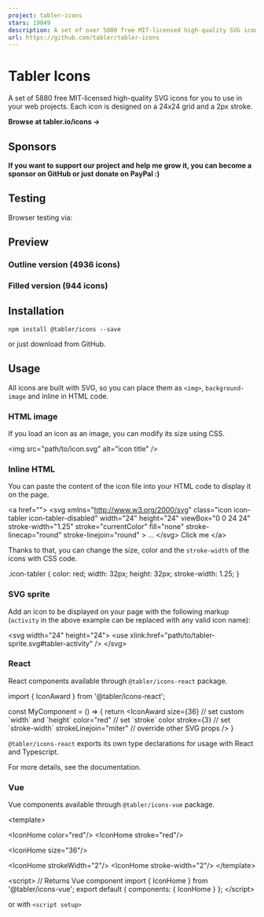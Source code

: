 ```yaml
---
project: tabler-icons
stars: 19049
description: A set of over 5800 free MIT-licensed high-quality SVG icons for you to use in your web projects.
url: https://github.com/tabler/tabler-icons
---
```


Tabler Icons
============

A set of 5880 free MIT-licensed high-quality SVG icons for you to use in your web projects. Each icon is designed on a 24x24 grid and a 2px stroke.

**Browse at tabler.io/icons →**

Sponsors
--------

**If you want to support our project and help me grow it, you can become a sponsor on GitHub or just donate on PayPal :)**

Testing
-------

Browser testing via:

Preview
-------

### Outline version (4936 icons)

### Filled version (944 icons)

Installation
------------

```
npm install @tabler/icons --save
```

or just download from GitHub.

Usage
-----

All icons are built with SVG, so you can place them as `<img>`, `background-image` and inline in HTML code.

### HTML image

If you load an icon as an image, you can modify its size using CSS.

<img src\="path/to/icon.svg" alt\="icon title" />

### Inline HTML

You can paste the content of the icon file into your HTML code to display it on the page.

<a href\=""\>
  <svg
    xmlns\="http://www.w3.org/2000/svg"
    class\="icon icon-tabler icon-tabler-disabled"
    width\="24"
    height\="24"
    viewBox\="0 0 24 24"
    stroke-width\="1.25"
    stroke\="currentColor"
    fill\="none"
    stroke-linecap\="round"
    stroke-linejoin\="round"
  \>
    ...
  </svg\>
  Click me
</a\>

Thanks to that, you can change the size, color and the `stroke-width` of the icons with CSS code.

.icon-tabler {
  color: red;
  width: 32px;
  height: 32px;
  stroke-width: 1.25;
}

### SVG sprite

Add an icon to be displayed on your page with the following markup (`activity` in the above example can be replaced with any valid icon name):

<svg width\="24" height\="24"\>
  <use xlink:href\="path/to/tabler-sprite.svg#tabler-activity" />
</svg\>

### React

React components available through `@tabler/icons-react` package.

import { IconAward } from '@tabler/icons-react';

const MyComponent \= () \=> {
  return <IconAward
    size\={36} // set custom \`width\` and \`height\`
    color\="red" // set \`stroke\` color
    stroke\={3}  // set \`stroke-width\`
    strokeLinejoin\="miter" // override other SVG props
  />
}

`@tabler/icons-react` exports its own type declarations for usage with React and Typescript.

For more details, see the documentation.

### Vue

Vue components available through `@tabler/icons-vue` package.

<template\>
  <!-- basic usage \-->
  <IconHome />

  <!-- set \`stroke\` color \-->
  <IconHome color\="red"/>
  <IconHome stroke\="red"/>

  <!-- set custom \`width\` and \`height\` \-->
  <IconHome size\="36"/>

  <!-- set \`stroke-width\` \-->
  <IconHome strokeWidth\="2"/>
  <IconHome stroke-width\="2"/>
</template\>

<script\>
// Returns Vue component
import { IconHome } from '@tabler/icons-vue';
export default {
  components: { IconHome }
};
</script\>

or with `<script setup>`

<script setup>
// Import Vue component
import { IconHome } from '@tabler/icons-vue';
</script\>

<template\>
  <IconHome color\="red" size\="36" strokeWidth\="2"/>
</template\>

For more details, see the documentation.

### Angular

Angular components available through `angular-tabler-icons` package. Install the package, then create icons module:

import { NgModule } from '@angular/core';

import { TablerIconsModule } from 'angular-tabler-icons';
import { IconCamera, IconHeart, IconBrandGithub } from 'angular-tabler-icons/icons';

// Select some icons (use an object, not an array)
const icons \= {
  IconCamera,
  IconHeart,
  IconBrandGithub
};

@NgModule({
  imports: \[
    TablerIconsModule.pick(icons)
  \],
  exports: \[
    TablerIconsModule
  \]
})
export class IconsModule { }

After importing the _IconsModule_ in your feature or shared module, use the icons as follows:

<i-tabler name\="camera"\></i-tabler\>
<i-tabler name\="heart" style\="color: red;"\></i-tabler\>
<i-tabler name\="brand-github" class\="someclass"\></i-tabler\>

`angular-tabler-icons` exports its own type declarations for usage with Typescript.

For more usage documentation refer to the official documentation.

### Svelte

Svelte components available through `@tabler/icons-svelte` package.

<script lang\="ts"\>
  import { IconHeart } from '@tabler/icons-svelte';
</script\>

<main\>
  <IconHeart size\={48} stroke\={1} />
  <IconHeart size\="32" stroke\="1.5" /\>
  <IconHeart color\="crimson" class\="p-1" size\="96" stroke\="2" />
</main\>

CDN
---

All files included in `@tabler/icons` npm package are available over a CDN.

#### React icons

<script src\="https://cdn.jsdelivr.net/npm/@tabler/icons@latest/icons-react/dist/index.umd.min.js"\></script\>

#### Iconfont

<link rel\="stylesheet" href\="https://cdn.jsdelivr.net/npm/@tabler/icons-webfont@latest/tabler-icons.min.css"\>

To load a specific version replace `latest` with the desired version number.

<script src\="https://cdn.jsdelivr.net/npm/@tabler/icons@1.74.0/icons-react/dist/index.umd.min.js"\></script\>

###### HTML

<i class\="ti ti-brand-tabler"\></i\>

###### CSS

content: 'ec8f';

### Compiling fonts

To compile fonts first install fontforge.

When compiling the font it will look for a json file `compile-options.json` in root folder (same folder as the `package.json`) In this file you can define extra options:

The default settings if you have not defined the file will be:

{
  "includeIcons": \[\],
  "fontForge": "fontforge",
  "strokeWidth": null
}

The fontforge executable needs to be in the path or you can set the path to the downloaded fontforge executable in the configuration file. If you installed in on a mac in your application directory it will be `/Applications/FontForge.app/Contents/MacOS/FontForge`. You can set this value in the `compile-options.json` file.

{
  "fontForge": "/Applications/FontForge.app/Contents/MacOS/FontForge"
}

To compile the fonts run:

npm run build-iconfont

By default the stroke width is 2. You can change the stroke width in the `compile-options.json`

{
  "strokeWidth": 1.5,
}

To reduce the font file size you can choose to compile a sub set of icons. When you leave the array empty it will compile all the fonts. To compile only two icons you can set for example the following option in the `compile-options.json`:

{
  "includeIcons": \["alert-octagon", "alert-triangle"\]
}

Optional property `includeCategories` - an array or string of icon categories to include, category names are case-insensitive.

{
  "includeCategories": \["Devices", "System"\]
}

or

{
  "includeCategories": "Devices System"
}

Optional property `excludeIcons` - an array of icon names using to exclude some category icons:

{
  "includeCategories": \["system"\],
  "excludeIcons": \["adjustments"\]
}

Complex solution:

{
  "includeIcons": \["alert-octagon", "alert-triangle"\],
  "includeCategories": \["devices", "system"\],
  "excludeIcons": \["adjustments"\]
}

### Jetpack Compose

For Android or Desktop you can use `compose-icons` to use icons in your projects. (see docs)

Multiple strokes
----------------

All icons in this repository have been created with the value of the `stroke-width` property, so if you change the value, you can get different icon variants that will fit in well with your design.

License
-------

Tabler Icons is licensed under the MIT License.

Sponsor Tabler
--------------

